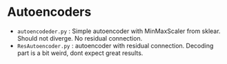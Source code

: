 # Autoencoders

- `autoencodeder.py` : Simple autoencoder with MinMaxScaler from sklear. Should not diverge. No residual connection.
- `ResAutoencoder.py` : autoencoder with residual connection. Decoding part is a bit weird, dont expect great results.

